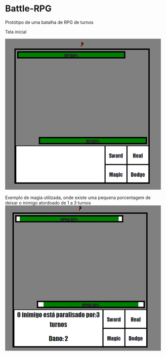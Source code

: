 # Battle-RPG
Protótipo de uma batalha de RPG de turnos

Tela inicial

![tela](imgs/tela.png)


Exemplo de magia utilizada, onde existe uma pequena porcentagem de deixar o inimigo atordoado de 1 a 3 turnos
![magia](imgs/magia.png)
